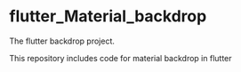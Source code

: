 # flutter_Material_backdrop

The flutter backdrop project.

This repository includes code for material backdrop in flutter
